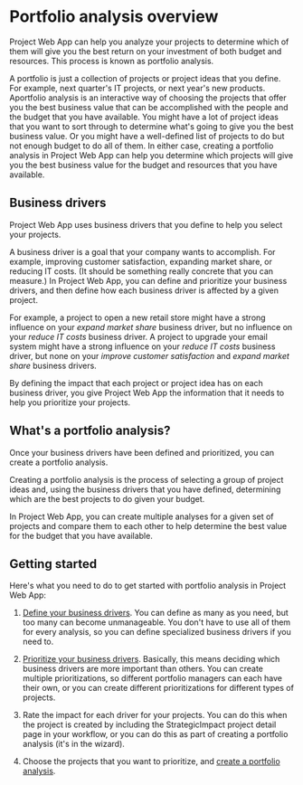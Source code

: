 
# Portfolio analysis overview

Project Web App can help you analyze your projects to determine which of them will give you the best return on your investment of both budget and resources. This process is known as portfolio analysis.
  
    
    

A portfolio is just a collection of projects or project ideas that you define. For example, next quarter's IT projects, or next year's new products. Aportfolio analysis is an interactive way of choosing the projects that offer you the best business value that can be accomplished with the people and the budget that you have available.
You might have a lot of project ideas that you want to sort through to determine what's going to give you the best business value. Or you might have a well-defined list of projects to do but not enough budget to do all of them. In either case, creating a portfolio analysis in Project Web App can help you determine which projects will give you the best business value for the budget and resources that you have available.
  
    
    


## Business drivers

Project Web App uses business drivers that you define to help you select your projects.
  
    
    
A business driver is a goal that your company wants to accomplish. For example, improving customer satisfaction, expanding market share, or reducing IT costs. (It should be something really concrete that you can measure.) In Project Web App, you can define and prioritize your business drivers, and then define how each business driver is affected by a given project.
  
    
    
For example, a project to open a new retail store might have a strong influence on your  *expand market share*  business driver, but no influence on your *reduce IT costs*  business driver. A project to upgrade your email system might have a strong influence on your *reduce IT costs*  business driver, but none on your *improve customer satisfaction*  and *expand market share*  business drivers.
  
    
    
By defining the impact that each project or project idea has on each business driver, you give Project Web App the information that it needs to help you prioritize your projects.
  
    
    

## What's a portfolio analysis?

Once your business drivers have been defined and prioritized, you can create a portfolio analysis.
  
    
    
Creating a portfolio analysis is the process of selecting a group of project ideas and, using the business drivers that you have defined, determining which are the best projects to do given your budget.
  
    
    

  
    
    
In Project Web App, you can create multiple analyses for a given set of projects and compare them to each other to help determine the best value for the budget that you have available.
  
    
    

  
    
    

## Getting started

Here's what you need to do to get started with portfolio analysis in Project Web App:
  
    
    

1.  [Define your business drivers](519bed7f-e692-441e-90b9-4a3e92703463.md). You can define as many as you need, but too many can become unmanageable. You don't have to use all of them for every analysis, so you can define specialized business drivers if you need to.
    
  
2.  [Prioritize your business drivers](8a251cb9-7d82-4ac9-94e8-f00f2876f7fe.md). Basically, this means deciding which business drivers are more important than others. You can create multiple prioritizations, so different portfolio managers can each have their own, or you can create different prioritizations for different types of projects.
    
  
3. Rate the impact for each driver for your projects. You can do this when the project is created by including the StrategicImpact project detail page in your workflow, or you can do this as part of creating a portfolio analysis (it's in the wizard).
    
  
4. Choose the projects that you want to prioritize, and  [create a portfolio analysis](e2bb5046-c904-48dc-a36a-8cf8d4d04fb5.md).
    
  

